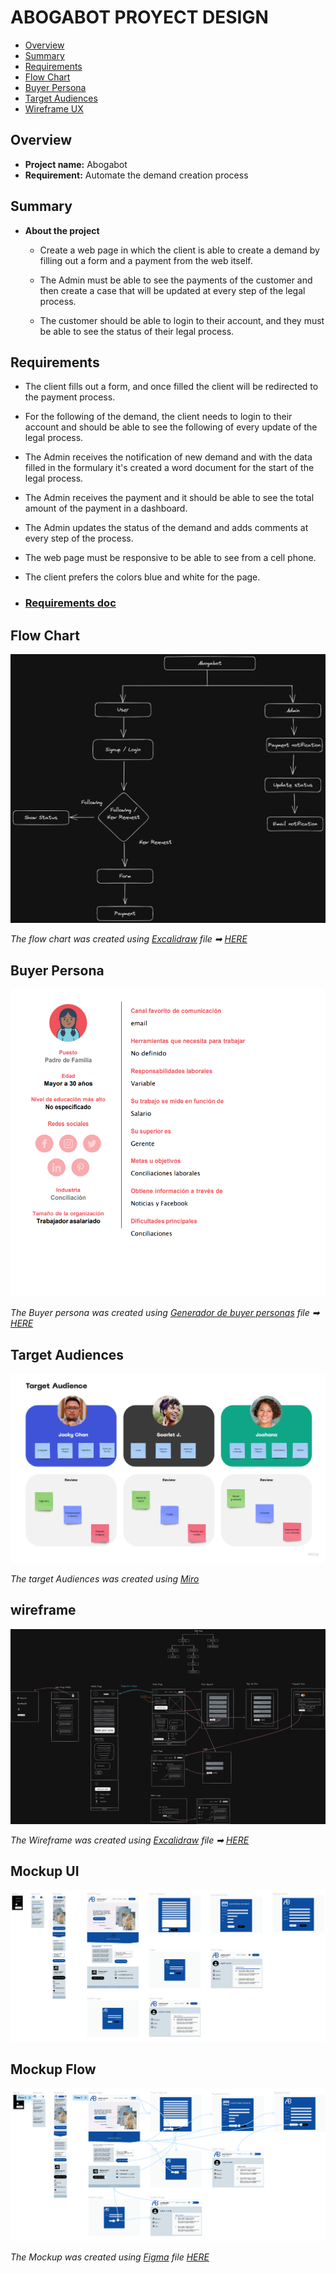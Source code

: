 # ABOGABOT PROYECT DESIGN

- [Overview](#overview)
- [Summary](#summary)
- [Requirements](#requirements)
- [Flow Chart](#flow-chart)
- [Buyer Persona](#buyer-persona)
- [Target Audiences](#target-audiences)
- [Wireframe UX](#wireframe)

## Overview

- **Project name:** Abogabot
- **Requirement:** Automate the demand creation process

## Summary

- **About the project**
  - Create a web page in which the client is able to create a demand by filling out a form and a payment from the web itself.

  - The Admin must be able to see the payments of the customer and then create a case that will be updated at every step of the legal process.

  - The customer should be able to login to their account, and they must be able to see the status of their legal process.

## Requirements

- The client fills out a form, and once filled the client will be redirected to the payment process.

- For the following of the demand, the client needs to login to their account and should be able to see the following of every update of the legal process.

- The Admin receives the notification of new demand and with the data filled in the formulary it's created a word document for the start of the legal process.

- The Admin receives the payment and it should be able to see the total amount of the payment in a dashboard.

- The Admin updates the status of the demand and adds comments at every step of the process.

- The web page must be responsive to be able to see from a cell phone.

- The client prefers the colors blue and white for the page.

- ### [Requirements doc](./1.-Requerimientos.doc)

## Flow Chart

![Flow Chart of the Process](./flow_chart_Abogabot.png)

_The flow chart was created using [Excalidraw](https://excalidraw.com/) file ➡ [HERE](./flow_chart_Abogabot.excalidraw)_

## Buyer Persona

![Buyer Persona](./Buyer%20Persona.png)

_The Buyer persona was created using [Generador de buyer personas](https://www.hubspot.es/make-my-persona) file ➡ [HERE](./2.BuyerPersona.pdf)_

## Target Audiences

![Target Audiences](./Target%20Audiences.jpg)

_The target Audiences was created using [Miro](https://www.twitch.tv/videos/1623944438)_

## wireframe

![Wireframe](./Abogabot%20wireframe.png)

_The Wireframe was created using [Excalidraw](https://excalidraw.com/) file ➡ [HERE](Abogabot%20wireframe.excalidraw)_

## Mockup UI

![Mockup Figma](./Abogabot%20mockup.png)

## Mockup Flow

![Mockup Figma flow](./Abogabot%20mockup-flow_prototype.png)

_The Mockup was created using [Figma](https://www.figma.com/) file [HERE](./Abogabot.fig)_
